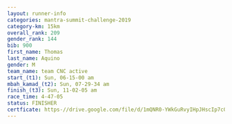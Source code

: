 ```yaml
---
layout: runner-info 
categories: mantra-summit-challenge-2019 
category-km: 15km 
overall_rank: 209
gender_rank: 144
bib: 900
first_name: Thomas
last_name: Aquino
gender: M
team_name: team CNC active
start_(t1): Sun, 06-15-00 am
mbah_kamad_(t2): Sun, 07-29-34 am
finish_(t3): Sun, 11-02-05 am
race_time: 4-47-05
status: FINISHER
certficate: https-//drive.google.com/file/d/1mQNR0-YWkGuRvyIHpJHscIp7c0rOu7sQ/view?usp=sharing
---
```

